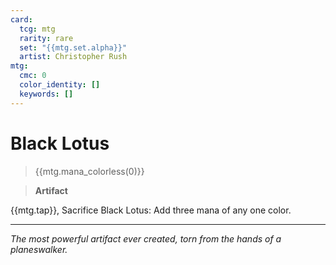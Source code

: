 ```yaml
---
card:
  tcg: mtg
  rarity: rare
  set: "{{mtg.set.alpha}}"
  artist: Christopher Rush
mtg:
  cmc: 0
  color_identity: []
  keywords: []
---
```


# Black Lotus
> {{mtg.mana_colorless(0)}}

> **Artifact**

{{mtg.tap}}, Sacrifice Black Lotus: Add three mana of any one color.

-----
*The most powerful artifact ever created, torn from the hands of a planeswalker.*
